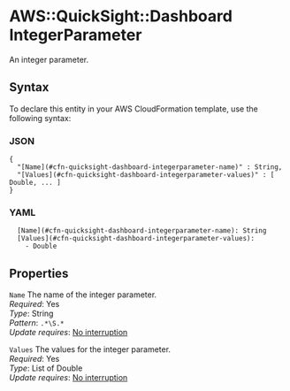 # AWS::QuickSight::Dashboard IntegerParameter<a name="aws-properties-quicksight-dashboard-integerparameter"></a>

An integer parameter\.

## Syntax<a name="aws-properties-quicksight-dashboard-integerparameter-syntax"></a>

To declare this entity in your AWS CloudFormation template, use the following syntax:

### JSON<a name="aws-properties-quicksight-dashboard-integerparameter-syntax.json"></a>

```
{
  "[Name](#cfn-quicksight-dashboard-integerparameter-name)" : String,
  "[Values](#cfn-quicksight-dashboard-integerparameter-values)" : [ Double, ... ]
}
```

### YAML<a name="aws-properties-quicksight-dashboard-integerparameter-syntax.yaml"></a>

```
  [Name](#cfn-quicksight-dashboard-integerparameter-name): String
  [Values](#cfn-quicksight-dashboard-integerparameter-values):
    - Double
```

## Properties<a name="aws-properties-quicksight-dashboard-integerparameter-properties"></a>

`Name` <a name="cfn-quicksight-dashboard-integerparameter-name"></a>
The name of the integer parameter\.  
_Required_: Yes  
_Type_: String  
_Pattern_: `.*\S.*`  
_Update requires_: [No interruption](https://docs.aws.amazon.com/AWSCloudFormation/latest/UserGuide/using-cfn-updating-stacks-update-behaviors.html#update-no-interrupt)

`Values` <a name="cfn-quicksight-dashboard-integerparameter-values"></a>
The values for the integer parameter\.  
_Required_: Yes  
_Type_: List of Double  
_Update requires_: [No interruption](https://docs.aws.amazon.com/AWSCloudFormation/latest/UserGuide/using-cfn-updating-stacks-update-behaviors.html#update-no-interrupt)
